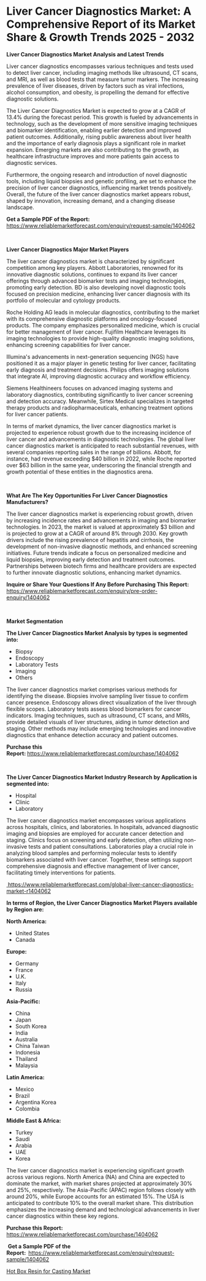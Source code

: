 <p><h1>Liver Cancer Diagnostics Market: A Comprehensive Report of its Market Share & Growth Trends 2025 - 2032</h1></p><p><strong>Liver Cancer Diagnostics Market Analysis and Latest Trends</strong></p>
<p><p>Liver cancer diagnostics encompasses various techniques and tests used to detect liver cancer, including imaging methods like ultrasound, CT scans, and MRI, as well as blood tests that measure tumor markers. The increasing prevalence of liver diseases, driven by factors such as viral infections, alcohol consumption, and obesity, is propelling the demand for effective diagnostic solutions. </p><p>The Liver Cancer Diagnostics Market is expected to grow at a CAGR of 13.4% during the forecast period. This growth is fueled by advancements in technology, such as the development of more sensitive imaging techniques and biomarker identification, enabling earlier detection and improved patient outcomes. Additionally, rising public awareness about liver health and the importance of early diagnosis plays a significant role in market expansion. Emerging markets are also contributing to the growth, as healthcare infrastructure improves and more patients gain access to diagnostic services. </p><p>Furthermore, the ongoing research and introduction of novel diagnostic tools, including liquid biopsies and genetic profiling, are set to enhance the precision of liver cancer diagnostics, influencing market trends positively. Overall, the future of the liver cancer diagnostics market appears robust, shaped by innovation, increasing demand, and a changing disease landscape.</p></p>
<p><strong>Get a Sample PDF of the Report:&nbsp;</strong> <a href="https://www.reliablemarketforecast.com/enquiry/request-sample/1404062?utm_campaign=2308&utm_medium=2&utm_source=Github&utm_content=ia&utm_term=28032025&utm_id=liver-cancer-diagnostics">https://www.reliablemarketforecast.com/enquiry/request-sample/1404062</a></p>
<p>&nbsp;</p>
<p><strong>Liver Cancer Diagnostics Major Market Players</strong></p>
<p><p>The liver cancer diagnostics market is characterized by significant competition among key players. Abbott Laboratories, renowned for its innovative diagnostic solutions, continues to expand its liver cancer offerings through advanced biomarker tests and imaging technologies, promoting early detection. BD is also developing novel diagnostic tools focused on precision medicine, enhancing liver cancer diagnosis with its portfolio of molecular and cytology products.</p><p>Roche Holding AG leads in molecular diagnostics, contributing to the market with its comprehensive diagnostic platforms and oncology-focused products. The company emphasizes personalized medicine, which is crucial for better management of liver cancer. Fujifilm Healthcare leverages its imaging technologies to provide high-quality diagnostic imaging solutions, enhancing screening capabilities for liver cancer.</p><p>Illumina's advancements in next-generation sequencing (NGS) have positioned it as a major player in genetic testing for liver cancer, facilitating early diagnosis and treatment decisions. Philips offers imaging solutions that integrate AI, improving diagnostic accuracy and workflow efficiency.</p><p>Siemens Healthineers focuses on advanced imaging systems and laboratory diagnostics, contributing significantly to liver cancer screening and detection accuracy. Meanwhile, Sirtex Medical specializes in targeted therapy products and radiopharmaceuticals, enhancing treatment options for liver cancer patients.</p><p>In terms of market dynamics, the liver cancer diagnostics market is projected to experience robust growth due to the increasing incidence of liver cancer and advancements in diagnostic technologies. The global liver cancer diagnostics market is anticipated to reach substantial revenues, with several companies reporting sales in the range of billions. Abbott, for instance, had revenue exceeding $40 billion in 2022, while Roche reported over $63 billion in the same year, underscoring the financial strength and growth potential of these entities in the diagnostics arena.</p></p>
<p>&nbsp;</p>
<p><strong>What Are The Key Opportunities For Liver Cancer Diagnostics Manufacturers?</strong></p>
<p><p>The liver cancer diagnostics market is experiencing robust growth, driven by increasing incidence rates and advancements in imaging and biomarker technologies. In 2023, the market is valued at approximately $3 billion and is projected to grow at a CAGR of around 8% through 2030. Key growth drivers include the rising prevalence of hepatitis and cirrhosis, the development of non-invasive diagnostic methods, and enhanced screening initiatives. Future trends indicate a focus on personalized medicine and liquid biopsies, improving early detection and treatment outcomes. Partnerships between biotech firms and healthcare providers are expected to further innovate diagnostic solutions, enhancing market dynamics.</p></p>
<p><strong>Inquire or Share Your Questions If Any Before Purchasing This Report:</strong> <a href="https://www.reliablemarketforecast.com/enquiry/pre-order-enquiry/1404062?utm_campaign=2308&utm_medium=2&utm_source=Github&utm_content=ia&utm_term=28032025&utm_id=liver-cancer-diagnostics">https://www.reliablemarketforecast.com/enquiry/pre-order-enquiry/1404062</a></p>
<p>&nbsp;</p>
<p><strong>Market Segmentation</strong></p>
<p><strong>The Liver Cancer Diagnostics Market Analysis by types is segmented into:</strong></p>
<p><ul><li>Biopsy</li><li>Endoscopy</li><li>Laboratory Tests</li><li>Imaging</li><li>Others</li></ul></p>
<p><p>The liver cancer diagnostics market comprises various methods for identifying the disease. Biopsies involve sampling liver tissue to confirm cancer presence. Endoscopy allows direct visualization of the liver through flexible scopes. Laboratory tests assess blood biomarkers for cancer indicators. Imaging techniques, such as ultrasound, CT scans, and MRIs, provide detailed visuals of liver structures, aiding in tumor detection and staging. Other methods may include emerging technologies and innovative diagnostics that enhance detection accuracy and patient outcomes.</p></p>
<p><strong>Purchase this Report:&nbsp;</strong><a href="https://www.reliablemarketforecast.com/purchase/1404062?utm_campaign=2308&utm_medium=2&utm_source=Github&utm_content=ia&utm_term=28032025&utm_id=liver-cancer-diagnostics">https://www.reliablemarketforecast.com/purchase/1404062</a></p>
<p>&nbsp;</p>
<p><strong>The Liver Cancer Diagnostics Market Industry Research by Application is segmented into:</strong></p>
<p><ul><li>Hospital</li><li>Clinic</li><li>Laboratory</li></ul></p>
<p><p>The liver cancer diagnostics market encompasses various applications across hospitals, clinics, and laboratories. In hospitals, advanced diagnostic imaging and biopsies are employed for accurate cancer detection and staging. Clinics focus on screening and early detection, often utilizing non-invasive tests and patient consultations. Laboratories play a crucial role in analyzing blood samples and performing molecular tests to identify biomarkers associated with liver cancer. Together, these settings support comprehensive diagnosis and effective management of liver cancer, facilitating timely interventions for patients.</p></p>
<p><a href="https://www.reliablemarketforecast.com/global-liver-cancer-diagnostics-market-r1404062?utm_campaign=2308&utm_medium=2&utm_source=Github&utm_content=ia&utm_term=28032025&utm_id=liver-cancer-diagnostics">&nbsp;https://www.reliablemarketforecast.com/global-liver-cancer-diagnostics-market-r1404062</a></p>
<p><strong>In terms of Region, the Liver Cancer Diagnostics Market Players available by Region are:</strong></p>
<p>
    <p> <strong> North America: </strong>
        <ul>
            <li>United States</li>
            <li>Canada</li>
        </ul>
        </p> 
    <p> <strong> Europe: </strong>
        <ul>
            <li>Germany</li>
            <li>France</li>
            <li>U.K.</li>
            <li>Italy</li>
            <li>Russia</li>
        </ul>
        </p> 
    <p> <strong> Asia-Pacific: </strong>
        <ul>
            <li>China</li>
            <li>Japan</li>
            <li>South Korea</li>
            <li>India</li>
            <li>Australia</li>
            <li>China Taiwan</li>
            <li>Indonesia</li>
            <li>Thailand</li>
            <li>Malaysia</li>
        </ul>
        </p> 
    <p> <strong> Latin America: </strong>
        <ul>
            <li>Mexico</li>
            <li>Brazil</li>
            <li>Argentina Korea</li>
            <li>Colombia</li>
        </ul>
        </p> 
    <p> <strong> Middle East & Africa: </strong>
        <ul>
            <li>Turkey</li>
            <li>Saudi</li>
            <li>Arabia</li>
            <li>UAE</li>
            <li>Korea</li>
        </ul>
    </p>
    </p>
<p><p>The liver cancer diagnostics market is experiencing significant growth across various regions. North America (NA) and China are expected to dominate the market, with market shares projected at approximately 30% and 25%, respectively. The Asia-Pacific (APAC) region follows closely with around 20%, while Europe accounts for an estimated 15%. The USA is anticipated to contribute 10% to the overall market share. This distribution emphasizes the increasing demand and technological advancements in liver cancer diagnostics within these key regions.</p></p>
<p><strong>Purchase this Report: </strong><a href="https://www.reliablemarketforecast.com/purchase/1404062?utm_campaign=2308&utm_medium=2&utm_source=Github&utm_content=ia&utm_term=28032025&utm_id=liver-cancer-diagnostics">https://www.reliablemarketforecast.com/purchase/1404062</a></p>
<p>&nbsp;<strong>Get a Sample PDF of the Report:&nbsp;&nbsp;</strong><a href="https://www.reliablemarketforecast.com/enquiry/request-sample/1404062?utm_campaign=2308&utm_medium=2&utm_source=Github&utm_content=ia&utm_term=28032025&utm_id=liver-cancer-diagnostics">https://www.reliablemarketforecast.com/enquiry/request-sample/1404062</a></p>
<p><strong></strong></p>
<p><p><a href="https://github.com/leopardmicheal7019/Market-Research-Report-List-1/blob/main/hot-box-resin-for-casting-market.md?utm_campaign=2308&utm_medium=2&utm_source=Github&utm_content=ia&utm_term=28032025&utm_id=liver-cancer-diagnostics">Hot Box Resin for Casting Market</a></p></p>